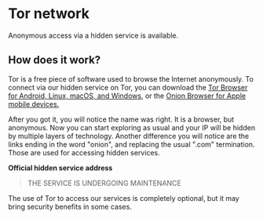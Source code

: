 <!-- created: 2020-07-24 13:37:00+00:00 -->
<!-- language: en -->

# Tor network

Anonymous access via a hidden service is available.

## How does it work?

Tor is a free piece of software used to browse the Internet anonymously. To connect via our hidden service on Tor, you can download the [Tor Browser for Android, Linux, macOS, and Windows](https://www.torproject.org/download/), or the [Onion Browser for Apple mobile devices.](https://onionbrowser.com/)

After you got it, you will notice the name was right. It is a browser, but anonymous. Now you can start exploring as usual and your IP will be hidden by multiple layers of technology. Another difference you will notice are the links ending in the word "onion", and replacing the usual ".com" termination. Those are used for accessing hidden services.

**Official hidden service address**

> THE SERVICE IS UNDERGOING MAINTENANCE

The use of Tor to access our services is completely optional, but it may bring security benefits in some cases.
